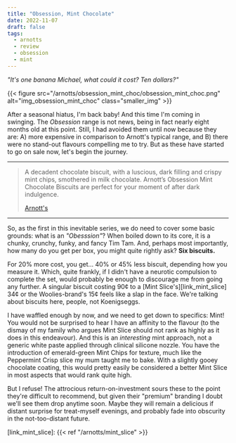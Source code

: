 ```yaml
---
title: "Obsession, Mint Chocolate"
date: 2022-11-07
draft: false
tags:
  - arnotts
  - review
  - obsession
  - mint
---
```


_"It's one banana Michael, what could it cost? Ten dollars?"_

<!--more-->

{{< figure src="/arnotts/obsession_mint_choc/obsession_mint_choc.png" alt="img_obsession_mint_choc" class="smaller_img" >}}

After a seasonal hiatus, I'm back baby! And this time I'm coming in swinging. The _Obsession_ range is not news, being in fact nearly eight months old at this point. Still, I had avoided them until now because they are: A) more expensive in comparison to Arnott's typical range, and B) there were no stand-out flavours compelling me to try. But as these have started to go on sale now, let's begin the journey.

---

> A decadent chocolate biscuit, with a luscious, dark filling and crispy mint chips, smothered in milk chocolate. Arnott’s Obsession Mint Chocolate Biscuits are perfect for your moment of after dark indulgence.
>
> [Arnott's][link_obsession_mint_choc]

---

So, as the first in this inevitable series, we do need to cover some basic grounds: what is an _"Obesssion"_? When boiled down to its core, it is a chunky, crunchy, funky, and fancy Tim Tam. And, perhaps most importantly, how many do you get per box, you might quite rightly ask? **Six biscuits.**

For 20% more cost, you get\... 40% or 45% less biscuit, depending how you measure it. Which, quite frankly, if I didn't have a neurotic compulsion to complete the set, would probably be enough to discourage me from going any further. A singular biscuit costing 90¢ to a [Mint Slice's][link_mint_slice] 34¢ or the Woolies-brand's 15¢ feels like a slap in the face. We're talking about biscuits here, people, not Koenigseggs.

I have waffled enough by now, and we need to get down to specifics: Mint! You would not be surprised to hear I have an affinity to the flavour (to the dismay of my family who argues Mint Slice should not rank as highly as it does in this endeavour). And this is an _interesting_ mint approach, not a generic white paste applied through clinical silicone nozzle. You have the introduction of emerald-green Mint Chips for texture, much like the Peppermint Crisp slice my mum taught me to bake. With a slightly gooey chocolate coating, this would pretty easily be considered a better Mint Slice in most aspects that would rank quite high.

But I refuse! The attrocious return-on-investment sours these to the point they're difficult to recommend, but given their "premium" branding I doubt we'll see them drop anytime soon. Maybe they will remain a delicious if distant surprise for treat-myself evenings, and probably fade into obscurity in the not-too-distant future.


[link_obsession_mint_choc]: https://www.arnotts.com/premium/obsession/mint-chocolate
[link_mint_slice]: {{< ref "/arnotts/mint_slice" >}}